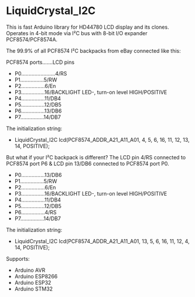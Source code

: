# LiquidCrystal_I2C

This is fast Arduino library for HD44780 LCD display and its clones. Operates in 4-bit mode via I²C bus with 8-bit I/O expander PCF8574/PCF8574A.

The 99.9% of all PCF8574 I²C backpacks from eBay connected like this:

PCF8574 ports.......LCD pins
- P0.......................4/RS
- P1................5/RW
- P2................6/En
- P3................16/BACKLIGHT LED-, turn-on level HIGH/POSITIVE
- P4................11/DB4
- P5................12/DB5
- P6................13/DB6
- P7................14/DB7

The initialization string:
- LiquidCrystal_I2C lcd(PCF8574_ADDR_A21_A11_A01, 4, 5, 6, 16, 11, 12, 13, 14, POSITIVE);

But what if your I²C backpack is different? The LCD pin 4/RS connected to PCF8574 port P6 & LCD pin 13/DB6 connected to PCF8574 port P0.

- P0................13/DB6
- P1................5/RW
- P2................6/En
- P3................16/BACKLIGHT LED-, turn-on level HIGH/POSITIVE
- P4................11/DB4
- P5................12/DB5
- P6................4/RS
- P7................14/DB7

The initialization string:
- LiquidCrystal_I2C lcd(PCF8574_ADDR_A21_A11_A01, 13, 5, 6, 16, 11, 12, 4, 14, POSITIVE);


Supports:

- Arduino AVR
- Arduino ESP8266
- Arduino ESP32
- Arduino STM32
